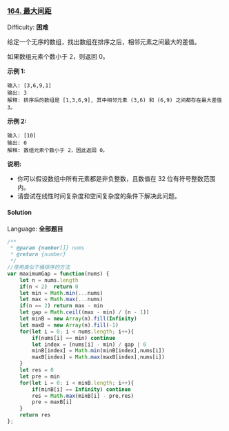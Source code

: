 ### [164\. 最大间距](https://leetcode-cn.com/problems/maximum-gap/)

Difficulty: **困难**


给定一个无序的数组，找出数组在排序之后，相邻元素之间最大的差值。

如果数组元素个数小于 2，则返回 0。

**示例 1:**

```
输入: [3,6,9,1]
输出: 3
解释: 排序后的数组是 [1,3,6,9], 其中相邻元素 (3,6) 和 (6,9) 之间都存在最大差值 3。
```

**示例 2:**

```
输入: [10]
输出: 0
解释: 数组元素个数小于 2，因此返回 0。
```

**说明:**

*   你可以假设数组中所有元素都是非负整数，且数值在 32 位有符号整数范围内。
*   请尝试在线性时间复杂度和空间复杂度的条件下解决此问题。


#### Solution

Language: **全部题目**

```js
​/**
 * @param {number[]} nums
 * @return {number}
 */
//使用类似于桶排序的方法
var maximumGap = function(nums) {
    let n = nums.length
    if(n < 2)  return 0
    let min = Math.min(...nums)
    let max = Math.max(...nums)
    if(n == 2) return max - min
    let gap = Math.ceil((max - min) / (n - 1))
    let minB = new Array(n).fill(Infinity)
    let maxB = new Array(n).fill(-1)
    for(let i = 0; i < nums.length; i++){
        if(nums[i] == min) continue
        let index = (nums[i] - min) / gap | 0
        minB[index] = Math.min(minB[index],nums[i])
        maxB[index] = Math.max(maxB[index],nums[i])
    }
    let res = 0
    let pre = min
    for(let i = 0; i < minB.length; i++){
        if(minB[i] == Infinity) continue
        res = Math.max(minB[i] - pre,res)
        pre = maxB[i]
    }
    return res
};
```
